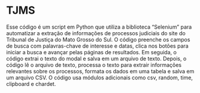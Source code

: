 # TJMS
Esse código é um script em Python que utiliza a biblioteca “Selenium” para automatizar a extração de informações de processos judiciais do site do Tribunal de Justiça do Mato Grosso do Sul. O código preenche os campos de busca com palavras-chave de interesse e datas, clica nos botões para iniciar a busca e avançar pelas páginas de resultados. 
      Em seguida, o código extrai o texto do modal e salva em um arquivo de texto. Depois, o código lê o arquivo de texto, processa o texto para extrair informações relevantes sobre os processos, formata os dados em uma tabela e salva em um arquivo CSV. O código usa módulos adicionais como csv, random, time, clipboard e chardet.
